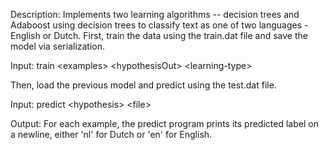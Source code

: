 Description: Implements two learning algorithms -- decision trees and Adaboost
using decision trees to classify text as one of two languages - English or Dutch. 
First, train the data using the train.dat file and save the model via serialization. 

Input: train &lt;examples&gt; &lt;hypothesisOut&gt; &lt;learning-type&gt;

Then, load the previous model and predict using the test.dat file. 

Input: predict &lt;hypothesis&gt; &lt;file&gt;

Output: For each example, the predict program prints its predicted label on a newline,
either 'nl' for Dutch or 'en' for English.
